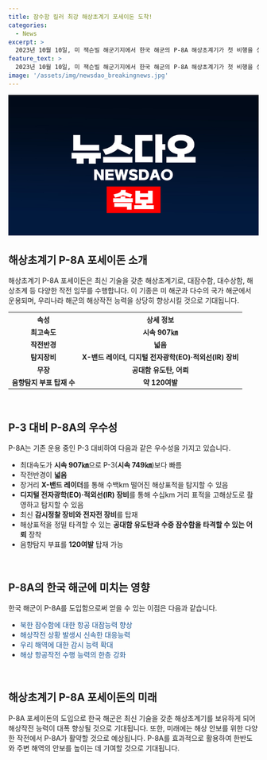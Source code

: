 ```yaml
---
title: 잠수함 킬러 최강 해상초계기 포세이돈 도착!
categories:
  - News
excerpt: >
  2023년 10월 10일, 미 잭슨빌 해군기지에서 한국 해군의 P-8A 해상초계기가 첫 비행을 성공적으로 완료했습니다. 이 비행은 한미 양국의 해군 조종사들에 의해 기념촬영되었는데, 이러한 장비는 대잠수함 및 대수상함과 같은 작전 임무를 수행하기 위해 설계되었습니다. P-8A는 대상을 고해상도로 촬영하고 탐지할 수 있는 고성능 감시정찰 장비와 전자전 장비를 탑재하고 있으며, 해상표적을 정밀 타격할 수 있는 공대함 유도탄과 수중 잠수함을 타격할 수 있는 어뢰 등의 무장을 장착하고 있습니다. 이로써 P-8A의 도입으로 한국 해군의 항공 대잠능력이 강화되었으며, 해상 작전 상황 시 신속한 대응과 우리 해역에 대한 감시 능력이 향상되었다고 합니다.
feature_text: >
  2023년 10월 10일, 미 잭슨빌 해군기지에서 한국 해군의 P-8A 해상초계기가 첫 비행을 성공적으로 완료했습니다. 이 비행은 한미 양국의 해군 조종사들에 의해 기념촬영되었는데, 이러한 장비는 대잠수함 및 대수상함과 같은 작전 임무를 수행하기 위해 설계되었습니다. P-8A는 대상을 고해상도로 촬영하고 탐지할 수 있는 고성능 감시정찰 장비와 전자전 장비를 탑재하고 있으며, 해상표적을 정밀 타격할 수 있는 공대함 유도탄과 수중 잠수함을 타격할 수 있는 어뢰 등의 무장을 장착하고 있습니다. 이로써 P-8A의 도입으로 한국 해군의 항공 대잠능력이 강화되었으며, 해상 작전 상황 시 신속한 대응과 우리 해역에 대한 감시 능력이 향상되었다고 합니다.
image: '/assets/img/newsdao_breakingnews.jpg'
---
```


<p><img src="/assets/img/newsdao_breakingnews.jpg" alt="implanttips 속보" /></p>

<h2 data-ke-size="size26">해상초계기 P-8A 포세이돈 소개</h2>

<p data-ke-size="size16">해상초계기 P-8A 포세이돈은 최신 기술을 갖춘 해상초계기로, 대잠수함, 대수상함, 해상초계 등 다양한 작전 임무를 수행합니다. 이 기종은 미 해군과 다수의 국가 해군에서 운용되며, 우리나라 해군의 해상작전 능력을 상당히 향상시킬 것으로 기대됩니다.</p>

<table>
    <tr>
        <th>속성</th>
        <th>상세 정보</th>
    </tr>
    <tr>
        <td style="text-align: center; height: 17px;"><b>최고속도</b></td>
        <td style="text-align: center; height: 17px;"><b>시속 907㎞</b></td>
    </tr>
    <tr>
        <td style="text-align: center; height: 17px;"><b>작전반경</b></td>
        <td style="text-align: center; height: 17px;"><b>넓음</b></td>
    </tr>
    <tr>
        <td style="text-align: center; height: 17px;"><b>탐지장비</b></td>
        <td style="text-align: center; height: 17px;"><b>X-밴드 레이더, 디지털 전자광학(EO)·적외선(IR) 장비</b></td>
    </tr>
    <tr>
        <td style="text-align: center; height: 17px;"><b>무장</b></td>
        <td style="text-align: center; height: 17px;"><b>공대함 유도탄, 어뢰</b></td>
    </tr>
    <tr>
        <td style="text-align: center; height: 17px;"><b>음향탐지 부표 탑재 수</b></td>
        <td style="text-align: center; height: 17px;"><b>약 120여발</b></td>
    </tr>
</table>

<p data-ke-size="size16">&nbsp;</p>

<h2 data-ke-size="size26">P-3 대비 P-8A의 우수성</h2>

<p data-ke-size="size16">P-8A는 기존 운용 중인 P-3 대비하여 다음과 같은 우수성을 가지고 있습니다.</p>

<ul>
    <li>최대속도가 <b>시속 907㎞</b>으로 P-3(<b>시속 749㎞</b>)보다 빠름</li>
    <li>작전반경이 <b>넓음</b></li>
    <li>장거리 <b>X-밴드 레이더</b>를 통해 수백km 떨어진 해상표적을 탐지할 수 있음</li>
    <li><b>디지털 전자광학(EO)·적외선(IR) 장비</b>를 통해 수십km 거리 표적을 고해상도로 촬영하고 탐지할 수 있음</li>
    <li>최신 <b>감시정찰 장비와 전자전 장비</b>를 탑재</li>
    <li>해상표적을 정밀 타격할 수 있는 <b>공대함 유도탄과 수중 잠수함을 타격할 수 있는 어뢰</b> 장착</li>
    <li>음향탐지 부표를 <b>120여발</b> 탑재 가능</li>
</ul>

<p data-ke-size="size16">&nbsp;</p>

<h2 data-ke-size="size26">P-8A의 한국 해군에 미치는 영향</h2>

<p data-ke-size="size16">한국 해군이 P-8A를 도입함으로써 얻을 수 있는 이점은 다음과 같습니다.</p>

<ul>
    <li><span style="color: #1a5490;">북한 잠수함에 대한 항공 대잠능력 향상</span></li>
    <li><span style="color: #1a5490;">해상작전 상황 발생시 신속한 대응능력</span></li>
    <li><span style="color: #1a5490;">우리 해역에 대한 감시 능력 확대</span></li>
    <li><span style="color: #1a5490;">해상 항공작전 수행 능력의 한층 강화</span></li>
</ul>

<p data-ke-size="size16">&nbsp;</p>

<h2 data-ke-size="size26">해상초계기 P-8A 포세이돈의 미래</h2>

<p data-ke-size="size16">P-8A 포세이돈의 도입으로 한국 해군은 최신 기술을 갖춘 해상초계기를 보유하게 되어 해상작전 능력이 대폭 향상될 것으로 기대됩니다. 또한, 미래에는 해상 안보를 위한 다양한 작전에서 P-8A가 활약할 것으로 예상됩니다. P-8A를 효과적으로 활용하여 한반도와 주변 해역의 안보를 높이는 데 기여할 것으로 기대됩니다.</p>

